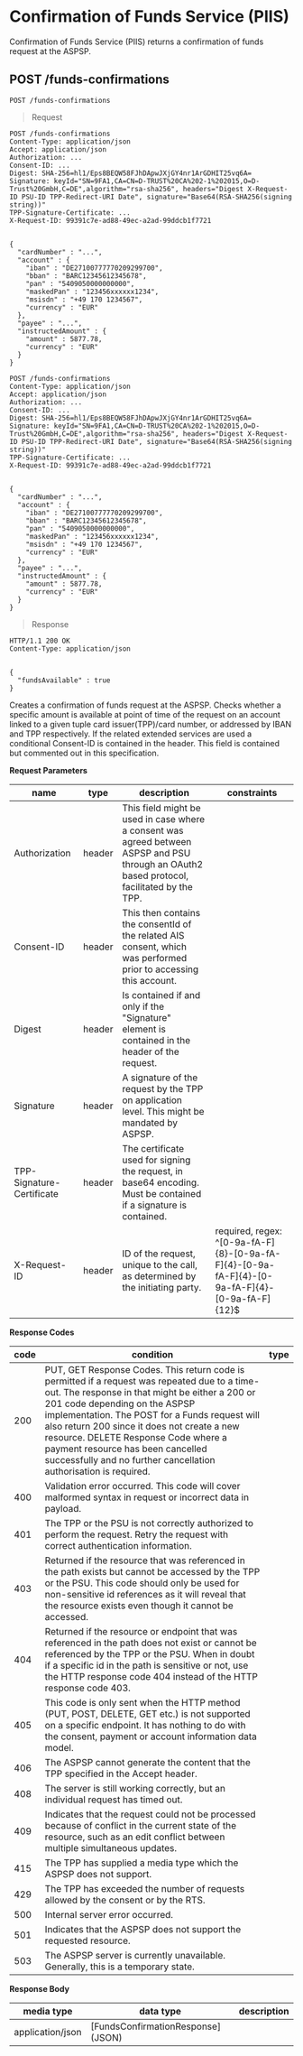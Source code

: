 # Confirmation of Funds Service (PIIS)

Confirmation of Funds Service (PIIS) returns a confirmation of funds request at the ASPSP.


## POST /funds-confirmations

`POST /funds-confirmations`

> Request

```shell--sandbox
POST /funds-confirmations
Content-Type: application/json
Accept: application/json
Authorization: ...
Consent-ID: ...
Digest: SHA-256=hl1/Eps8BEQW58FJhDApwJXjGY4nr1ArGDHIT25vq6A=
Signature: keyId="SN=9FA1,CA=CN=D-TRUST%20CA%202-1%202015,O=D-Trust%20GmbH,C=DE",algorithm="rsa-sha256", headers="Digest X-Request-ID PSU-ID TPP-Redirect-URI Date", signature="Base64(RSA-SHA256(signing string))"
TPP-Signature-Certificate: ...
X-Request-ID: 99391c7e-ad88-49ec-a2ad-99ddcb1f7721

                
{
  "cardNumber" : "...",
  "account" : {
    "iban" : "DE27100777770209299700",
    "bban" : "BARC12345612345678",
    "pan" : "5409050000000000",
    "maskedPan" : "123456xxxxxx1234",
    "msisdn" : "+49 170 1234567",
    "currency" : "EUR"
  },
  "payee" : "...",
  "instructedAmount" : {
    "amount" : 5877.78,
    "currency" : "EUR"
  }
} 
```

```shell--production
POST /funds-confirmations
Content-Type: application/json
Accept: application/json
Authorization: ...
Consent-ID: ...
Digest: SHA-256=hl1/Eps8BEQW58FJhDApwJXjGY4nr1ArGDHIT25vq6A=
Signature: keyId="SN=9FA1,CA=CN=D-TRUST%20CA%202-1%202015,O=D-Trust%20GmbH,C=DE",algorithm="rsa-sha256", headers="Digest X-Request-ID PSU-ID TPP-Redirect-URI Date", signature="Base64(RSA-SHA256(signing string))"
TPP-Signature-Certificate: ...
X-Request-ID: 99391c7e-ad88-49ec-a2ad-99ddcb1f7721

                
{
  "cardNumber" : "...",
  "account" : {
    "iban" : "DE27100777770209299700",
    "bban" : "BARC12345612345678",
    "pan" : "5409050000000000",
    "maskedPan" : "123456xxxxxx1234",
    "msisdn" : "+49 170 1234567",
    "currency" : "EUR"
  },
  "payee" : "...",
  "instructedAmount" : {
    "amount" : 5877.78,
    "currency" : "EUR"
  }
}  
```

> Response

```shell
HTTP/1.1 200 OK
Content-Type: application/json

                
{
  "fundsAvailable" : true
}
```

Creates a confirmation of funds request at the ASPSP. Checks whether a specific amount is available at point of time of the request on an account linked to a given tuple card issuer(TPP)/card number, or addressed by IBAN and TPP respectively. If the related extended services are used a conditional Consent-ID is contained in the header. This field is contained but commented out in this specification.

**Request Parameters**

| name | type | description | constraints |
| ---- | ---- | ----------- | ----------- |
| Authorization | header | This field might be used in case where a consent was agreed between ASPSP and PSU through an OAuth2 based protocol, facilitated by the TPP. |
| Consent-ID | header | This then contains the consentId of the related AIS consent, which was performed prior to accessing this account. |
| Digest | header | Is contained if and only if the "Signature" element is contained in the header of the request. |
| Signature | header | A signature of the request by the TPP on application level. This might be mandated by ASPSP. |
| TPP-Signature-Certificate	| header | The certificate used for signing the request, in base64 encoding. Must be contained if a signature is contained. |
| X-Request-ID	| header | ID of the request, unique to the call, as determined by the initiating party. | required, regex: ^[0-9a-fA-F]{8}\-[0-9a-fA-F]{4}\-[0-9a-fA-F]{4}\-[0-9a-fA-F]{4}\-[0-9a-fA-F]{12}$ |

**Response Codes**

| code | condition | type |
| ---- | --------- | ---- |
| 200 | PUT, GET Response Codes. This return code is permitted if a request was repeated due to a time-out. The response in that might be either a 200 or 201 code depending on the ASPSP implementation. The POST for a Funds request will also return 200 since it does not create a new resource. DELETE Response Code where a payment resource has been cancelled successfully and no further cancellation authorisation is required.
| 400 | Validation error occurred. This code will cover malformed syntax in request or incorrect data in payload. |
| 401 | The TPP or the PSU is not correctly authorized to perform the request. Retry the request with correct authentication information. |
| 403 | Returned if the resource that was referenced in the path exists but cannot be accessed by the TPP or the PSU. This code should only be used for non-sensitive id references as it will reveal that the resource exists even though it cannot be accessed. |
| 404 | Returned if the resource or endpoint that was referenced in the path does not exist or cannot be referenced by the TPP or the PSU. When in doubt if a specific id in the path is sensitive or not, use the HTTP response code 404 instead of the HTTP response code 403. |
| 405 | This code is only sent when the HTTP method (PUT, POST, DELETE, GET etc.) is not supported on a specific endpoint. It has nothing to do with the consent, payment or account information data model. |
| 406 | The ASPSP cannot generate the content that the TPP specified in the Accept header. |
| 408 | The server is still working correctly, but an individual request has timed out. |
| 409 | Indicates that the request could not be processed because of conflict in the current state of the resource, such as an edit conflict between multiple simultaneous updates. |
| 415 | The TPP has supplied a media type which the ASPSP does not support. |
| 429 | The TPP has exceeded the number of requests allowed by the consent or by the RTS. |
| 500 | Internal server error occurred. |
| 501 | Indicates that the ASPSP does not support the requested resource. |
| 503 | The ASPSP server is currently unavailable. Generally, this is a temporary state. |


**Response Body**

| media type | data type | description |
| ---------- | --------- | ----------- |
| application/json | [FundsConfirmationResponse] (JSON) |